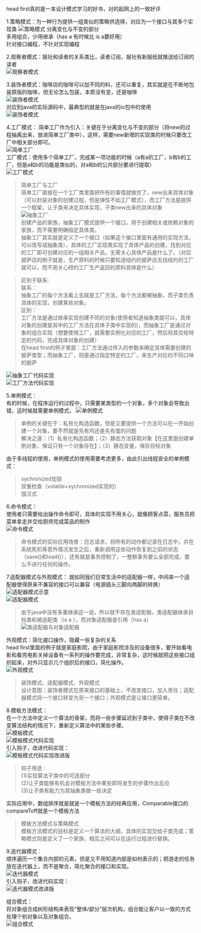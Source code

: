 head first真的是一本设计模式学习的好书，对的起网上的一致好评

1.策略模式：为一种行为提供一组类似的策略供选择，对应为一个接口与其多个实现类
![策略模式](../image/设计模式/策略模式的核心思想示意图.png "策略模式")
分离变化与不变的部分  
多用组合，少用继承（has a 有时候比 is a要好用）  
针对接口编程，不针对实现编程  

2.观察者模式：报社和读者的关系类比，读者订阅，报社有新报纸就推送给订阅的读者  
![观察者模式](../image/设计模式/观察者模式的核心思想示意图.png "观察者模式")  


3.装饰者模式：咖啡店的咖啡可以加不同的料，还可以重复，其实就是在不断地包装原版的咖啡，但无论怎么包装，本质没有变，还是咖啡  
![装饰者模式](../image/设计模式/装饰者模式的核心思想示意图.png)   
对应到java的实际源码中，最典型的就是在java的io包中的使用  
![装饰者模式](../image/设计模式/装饰者模式在java的io包中的使用.png)   

4.工厂模式：
简单工厂作为引入：关键在于分离变化与不变的部分（将new的过程抽离出来，放进简单工厂类中），这样，需要new新增的实现类的时候只要改工厂中相关部分即可。  
![简单工厂](../image/设计模式/简单工厂.png)  
工厂模式：使用多个简单工厂，完成某一项功能的时候（a有a的工厂，b有b的工厂，但是a和b的功能是类似的，对a和b的公共部分要进行提取）  
![工厂模式](../image/设计模式/工厂模式的核心思想示意图.png)   
>简单工厂与工厂  
>简单工厂直接在一个工厂类里面把所有的事情就做完了，new出来具体对象（可以封装对象的创建过程，但是弹性不如工厂模式），而工厂方法是提供一个框架，让子类来决定具体实现，子类new出来的具体对象  
![抽象工厂](../image/设计模式/抽象工厂模式的核心思想示意图.png)  
创建产品的家族，抽象工厂模式提供一个接口，用于创建相关或依赖对象的家族，而不需要明确指定具体类。  
>抽象工厂其实就是定义了一个接口（如果这个接口里面有通用的实现方法，可以改写成抽象类），具体的工厂实现类实现了具体产品的创建，找到对应的工厂即可创建对应的一组相关产品，无需关心具体产品是什么了。（对应披萨店的例子就是，生产原料的时候只要知道纽约的披萨店去找纽约的工厂就可以，而不用关心纽约工厂生产返回的原料具体是什么）  

>区别于联系:  
>联系：  
>抽象工厂的每个方法看上去就是工厂方法，每个方法都被抽象，而子类负责具体的实现，创建某些对象。  
>区别：  
>工厂方法是通过继承实现创建不同的对象(使用者知道抽象类就可以，具体对象的创建是其中的工厂方法在具体子类中实现的)，而抽象工厂是通过对象的组合实现（想要使用工厂，就需要实例化对应的工厂，然后将其交给特定的代码，完成具体对象的创建）  
>在head first的例子里面：工厂方法通过传入的参数来确定具体需要创建的披萨类型；而抽象工厂，则是通过指定特定的工厂，来生产对应的不同口味的披萨  

![抽象工厂代码实现](../image/设计模式/抽象工厂关键部分的代码实现.png)  
![工厂方法代码实现](../image/设计模式/工厂方法关键部分的代码实现.png)  

5.单例模式：  
有的时候，在程序运行的过程中，只需要某类型的一个对象，多个对象会导致出错，这时候就需要单例模式。
![单例模式](../image/设计模式/单例模式的核心思想示意图.png)  
>单例的关键在于：私有化构造函数，但是又要提供一个方法可以在一开始创建一个对象，要不然就是先有鸡还是先有蛋的问题  
>解决之道：（1）私有化构造函数；（2）静态方法获取对象【在这里面创建单例对象，保证只有一个对象存在】；（3）静态变量，保存目标对象  

由于多线程的使用，单例模式的使用需要考虑更多，由此引出线程安全的单例模式：  
>sychronized加锁  
>双重检查（volatile+sychronized实现的）  
>饿汉式  


6.命令模式：  
使用者只需要给出操作命令即可，具体的实现不用关心，就像顾客点菜，服务员把菜单拿走并交给厨师完成菜品的制作  
![命令模式](../image/设计模式/命令模式的核心思想示意图.png)  
>命令模式的实际应用场景：日志请求，将所有的动作都记录在日志中，并在系统死机等意外情况发生之后，重新调用这些动作恢复到之前的状态（save()和load()），还有就是事务控制了，一整群事务要么全部完成，要么不进行任何的操作。  

7.适配器模式与外观模式：
就如同我们日常生活中的适配器一样，中间来一个适配器使得原来不兼容的接口可以兼容（电源插头三脚向两脚的转换）
![适配器模式示意](../image/设计模式/适配器模式设计示意图.png)  
![适配器模式](../image/设计模式/适配器模式的核心思想示意图.png)  
>由于java中没有多重继承这一说，所以就不存在类适配器，类适配器继承目标类和被适配类（is a
），而对象适配器是引用（has a）
![类适配器与对象适配器](../image/设计模式/类适配器与对象适配器.png)  

外观模式：简化接口操作，隐藏一些复杂的关系  
head first里面的例子就是家庭影院，由于家庭影院涉及的设备很多，要开始看电影和看完电影关掉设备有一系列的操作要完成，非常复杂，这时候就把这些接口组织起来，对外只显示几个组织后的接口，简化操作。  
![外观模式](../image/设计模式/外观模式的核心思想示意图.png)  

>装饰模式、适配器模式、外观模式  
>设计意图：装饰者模式在原来接口的基础上，不改变接口，加入责任；适配器模式将一个接口转变为另一个接口；外观模式是让接口更简单。  

8.模板方法模式：  
在一个方法中定义一个算法的骨架，而将一些步骤延迟到子类中，使得子类在不改变算法结构的情况下，重新定义算法中的某些步骤。  
![模板模式](../image/设计模式/模板模式的核心思想示意图.png)  
![模板模式代码实现](../image/设计模式/模板模式关键部分的代码实现.png)  
引入钩子，改进代码实现：  
![模板模式代码实现改进版](../image/设计模式/模板模式关键部分的代码实现改进版.png)   
>钩子用途：  
>(1)实现算法子类中的可选部分  
>(2)让子类能够有机会对模板方法中某些即将发生的步骤作出反应  
>(3)让子类有能力为其抽象类做一些决定  

实际应用中，数组排序就是就是一个模板方法的经典应用，Comparable接口的compareToff就是一个模板方法

>模板方法模式与策略模式  
>模板方法模式的目标是定义一个算法的大纲，具体的实现交给子类完成；策略模式则是定义了一个家族，相互之间可以在运行过程进行替换。   

9.迭代器模式：  
顺序遍历一个集合内部的元素，但是又不用知道内部是如何表示的；把游走的任务放在迭代器上，而不是聚合，简化聚合的接口和实现。  
![迭代器模式](../image/设计模式/迭代器模式的核心思想示意图.png)  
引入钩子，改进代码实现：  
![迭代器模式改进版](../image/设计模式/迭代器模式的核心思想示意图改进版.png)   

组合模式：  
将对象组合成树形结构来表现“整体/部分”层次机构，组合能让客户以一致的方式处理个别对象以及对象组合。  
![组合模式](../image/设计模式/组合模式的核心思想示意图.png)  




